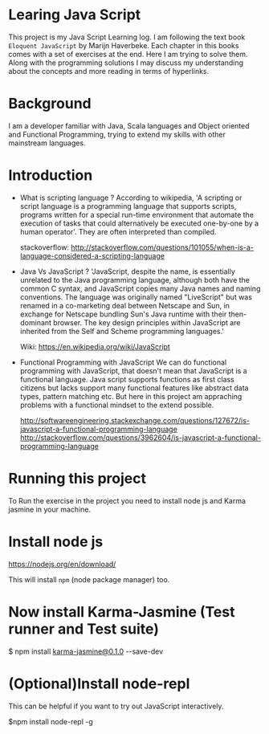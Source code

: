 
Learing Java Script
===================

This project is my Java Script Learning log. I am following the text book `Eloquent JavaScript` by Marijn Haverbeke. Each chapter in this books comes with a set of exercises at the end. Here I am trying to solve them. Along with the programming solutions  I may discuss 
my understanding about the concepts and more reading in terms of hyperlinks.

Background
==========
I am a developer familiar with Java, Scala languages and Object oriented and Functional Programming, trying to extend my skills with other mainstream languages. 

Introduction
=============
* What is scripting language ?
  According to wikipedia, 'A scripting or script language is a programming language that supports scripts, programs written for a special run-time environment that automate the execution of tasks that could alternatively be executed one-by-one by a human operator'.
  They are often interpreted than compiled.

  stackoverflow: http://stackoverflow.com/questions/101055/when-is-a-language-considered-a-scripting-language

* Java Vs JavaScript ?
  'JavaScript, despite the name, is essentially unrelated to the Java programming language, although both have the common C syntax, and JavaScript copies many Java names and naming conventions. The language was originally named "LiveScript" but was renamed in a co-marketing deal between Netscape and Sun, in exchange for Netscape bundling Sun's Java runtime with their then-dominant browser. The key design principles within JavaScript are inherited from the Self and Scheme programming languages.' 

  Wiki: https://en.wikipedia.org/wiki/JavaScript

* Functional Programming with JavaScript
  We can do functional programming with JavaScript, that doesn't mean that JavaScript is a functional language. Java script supports functions as first class citizens but lacks support many functional features like abstract data types, pattern matching etc. But here in this project am appraching problems with a functional mindset to the extend possible.

  http://softwareengineering.stackexchange.com/questions/127672/is-javascript-a-functional-programming-language
  http://stackoverflow.com/questions/3962604/is-javascript-a-functional-programming-language


Running this project
====================
To Run the exercise in the project you need to install node js and Karma jasmine in your machine.

Install node js
===============
https://nodejs.org/en/download/

This will install `npm` (node package manager) too.

Now install Karma-Jasmine (Test runner and Test suite)
======================================================

$ npm install karma-jasmine@0.1.0 --save-dev

(Optional)Install node-repl 
===========================
This can be helpful if you want to try out JavaScript interactively.

$npm install node-repl -g


